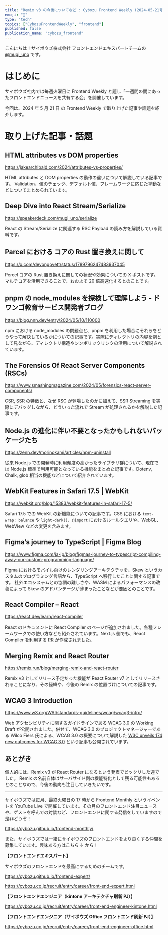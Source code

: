 ```yaml
---
title: "Remix v3 の今後についてなど : Cybozu Frontend Weekly (2024-05-21号)"
emoji: "🐌"
type: "tech"
topics: ["CybozuFrontendWeekly", "frontend"]
published: false
publication_name: "cybozu_frontend"
---
```


こんにちは！サイボウズ株式会社 フロントエンドエキスパートチームの [@mugi_uno](https://twitter.com/mugi_uno) です。

# はじめに

サイボウズ社内では毎週火曜日に Frontend Weekly と題し「一週間の間にあったフロントエンドニュースを共有する会」を開催しています。

今回は、2024 年 5 月 21 日 の Frontend Weekly で取り上げた記事や話題を紹介します。

# 取り上げた記事・話題

## HTML attributes vs DOM properties

https://jakearchibald.com/2024/attributes-vs-properties/

HTML attributes と DOM properties の動作の違いについて解説している記事です。
Validation、値のチェック、デフォルト値、フレームワークに応じた挙動などについてまとめられています。

## Deep Dive into React Stream/Serialize

https://speakerdeck.com/mugi_uno/serialize

React の Stream/Serialize に関連する RSC Payload の読み方を解説している資料です。

## Parcel における コアの Rust 置き換えに関して

https://x.com/devongovett/status/1789796247483937045

Percel コアの Rust 置き換えに関しての状況や効果についての X ポストです。
マルチコアを活用できることで、おおよそ 20 倍高速化するとのことです。

## pnpm の node_modules を探検して理解しよう - ドワンゴ教育サービス開発者ブログ

https://blog.nnn.dev/entry/2024/05/10/110000

npm における node_modules の問題点と、pnpm を利用した場合にそれらをどうやって解決しているかについての記事です。実際にディレクトリの内容を例として見ながら、ディレクトリ構造やシンボリックリンクの活用について解説されています。

## The Forensics Of React Server Components (RSCs)

https://www.smashingmagazine.com/2024/05/forensics-react-server-components/

CSR, SSR の特徴と、なぜ RSC が登場したのかに加えて、SSR Streaming を実際にデバッグしながら、どういった流れで Stream が処理されるかを解説した記事です。

## Node.js の進化に伴い不要となったかもしれないパッケージたち

https://zenn.dev/morinokami/articles/npm-uninstall

従来 Node.js での開発時に利用頻度の高かったライブラリ群について、現在では Node.js 標準で利用可能となっている機能をまとめた記事です。Dotenv, Chalk, glob 相当の機能などについて紹介されています。

## WebKit Features in Safari 17.5 | WebKit

https://webkit.org/blog/15383/webkit-features-in-safari-17-5/

Safari 17.5 での WebKit の新機能についての記事です。CSS における `text-wrap: balance` や `light-dark()`、`@import` におけるルールクエリや、WebGL、WebView などの変更を含みます。

## Figma’s journey to TypeScript | Figma Blog

https://www.figma.com/ja-jp/blog/figmas-journey-to-typescript-compiling-away-our-custom-programming-language/

Figma におけるモバイル向けのレンダリングアーキテクチャを、Skew というカスタムのプログラミング言語から、TypeScript へ移行したことに関する記事です。
社外エコシステムとの協調の難しさや、WASM によるパフォーマンスの改善によって Skew のアドバンテージが薄まったことなどが要因とのことです。

## React Compiler – React

https://react.dev/learn/react-compiler

React のドキュメントに React Compiler のページが追加されました。各種フレームワークでの使い方なども紹介されています。Next.js 側でも、React Compiler を利用する [PR](https://github.com/vercel/next.js/pull/65804) が作成されました。

## Merging Remix and React Router

https://remix.run/blog/merging-remix-and-react-router

Remix v3 としてリリース予定だった機能が React Router v7 としてリリースされることになり、その経緯や、今後の Remix の位置づけについての記事です。

## WCAG 3 Introduction

https://www.w3.org/WAI/standards-guidelines/wcag/wcag3-intro/

Web アクセシビリティに関するガイドラインである WCAG 3.0 の Working Draft が公開されました。併せて、WCAG 3.0 のプロジェクトマネージャーである Wilco Fiers 氏による、WCAG 3.0 の概要について解説した [W3C unveils 174 new outcomes for WCAG 3.0](https://www.deque.com/blog/w3c-unveils-174-new-outcomes-for-wcag-3-0/) という記事も公開されています。

## あとがき

個人的には、Remix v3 が React Router になるという発表でビックリした週でした。
Remix の名前自体はサーバサイド側の機能特化として残る可能性もあるとのことなので、今後の動向も注目していきたいです。

---

サイボウズでは毎月、最終火曜日の 17 時から Frontend Monthly というイベントを YouTube Live で開催しています。その月のフロントエンド注目ニュースや、ゲストを呼んでの対談など、フロントエンドに関する発信をしていますので是非どうぞ！

https://cybozu.github.io/frontend-monthly/

また、サイボウズでは一緒にサイボウズのフロントエンドをより良くする仲間を募集しています。興味ある方はこちら ↓ から！

**【フロントエンドエキスパート】**

サイボウズのフロントエンドを最高にするためのチームです。

https://cybozu.github.io/frontend-expert/

https://cybozu.co.jp/recruit/entry/career/front-end-expert.html

**【フロントエンドエンジニア（kintone アーキテクチャ刷新 PJ）】**

https://cybozu.co.jp/recruit/entry/career/front-end-engineer-kintone.html

**【フロントエンドエンジニア（サイボウズ Office フロントエンド刷新 PJ）】**

https://cybozu.co.jp/recruit/entry/career/front-end-engineer-office.html
